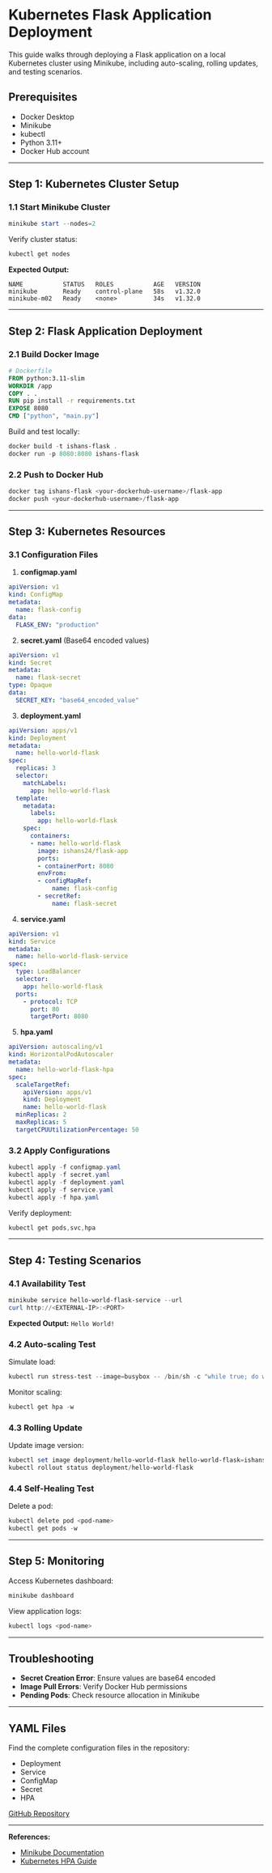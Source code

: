 # Kubernetes Flask Application Deployment

This guide walks through deploying a Flask application on a local Kubernetes cluster using Minikube, including auto-scaling, rolling updates, and testing scenarios.

## Prerequisites
- Docker Desktop
- Minikube
- kubectl
- Python 3.11+
- Docker Hub account

---

## Step 1: Kubernetes Cluster Setup

### 1.1 Start Minikube Cluster
```powershell
minikube start --nodes=2
```

Verify cluster status:
```powershell
kubectl get nodes
```
**Expected Output:**
```
NAME           STATUS   ROLES           AGE   VERSION
minikube       Ready    control-plane   58s   v1.32.0
minikube-m02   Ready    <none>          34s   v1.32.0
```

---

## Step 2: Flask Application Deployment

### 2.1 Build Docker Image
```dockerfile
# Dockerfile
FROM python:3.11-slim
WORKDIR /app
COPY . .
RUN pip install -r requirements.txt
EXPOSE 8080
CMD ["python", "main.py"]
```

Build and test locally:
```powershell
docker build -t ishans-flask .
docker run -p 8080:8080 ishans-flask
```

### 2.2 Push to Docker Hub
```powershell
docker tag ishans-flask <your-dockerhub-username>/flask-app
docker push <your-dockerhub-username>/flask-app
```

---

## Step 3: Kubernetes Resources

### 3.1 Configuration Files

1. **configmap.yaml**
```yaml
apiVersion: v1
kind: ConfigMap
metadata:
  name: flask-config
data:
  FLASK_ENV: "production"
```

2. **secret.yaml** (Base64 encoded values)
```yaml
apiVersion: v1
kind: Secret
metadata:
  name: flask-secret
type: Opaque
data:
  SECRET_KEY: "base64_encoded_value"
```

3. **deployment.yaml**
```yaml
apiVersion: apps/v1
kind: Deployment
metadata:
  name: hello-world-flask
spec:
  replicas: 3
  selector:
    matchLabels:
      app: hello-world-flask
  template:
    metadata:
      labels:
        app: hello-world-flask
    spec:
      containers:
      - name: hello-world-flask
        image: ishans24/flask-app
        ports:
        - containerPort: 8080
        envFrom:
        - configMapRef:
            name: flask-config
        - secretRef:
            name: flask-secret
```

4. **service.yaml**
```yaml
apiVersion: v1
kind: Service
metadata:
  name: hello-world-flask-service
spec:
  type: LoadBalancer
  selector:
    app: hello-world-flask
  ports:
    - protocol: TCP
      port: 80
      targetPort: 8080
```

5. **hpa.yaml**
```yaml
apiVersion: autoscaling/v1
kind: HorizontalPodAutoscaler
metadata:
  name: hello-world-flask-hpa
spec:
  scaleTargetRef:
    apiVersion: apps/v1
    kind: Deployment
    name: hello-world-flask
  minReplicas: 2
  maxReplicas: 5
  targetCPUUtilizationPercentage: 50
```

### 3.2 Apply Configurations
```powershell
kubectl apply -f configmap.yaml
kubectl apply -f secret.yaml
kubectl apply -f deployment.yaml
kubectl apply -f service.yaml
kubectl apply -f hpa.yaml
```

Verify deployment:
```powershell
kubectl get pods,svc,hpa
```

---

## Step 4: Testing Scenarios

### 4.1 Availability Test
```powershell
minikube service hello-world-flask-service --url
curl http://<EXTERNAL-IP>:<PORT>
```
**Expected Output:** `Hello World!`

### 4.2 Auto-scaling Test
Simulate load:
```powershell
kubectl run stress-test --image=busybox -- /bin/sh -c "while true; do wget -q -O- http://hello-world-flask-service; done"
```
Monitor scaling:
```powershell
kubectl get hpa -w
```

### 4.3 Rolling Update
Update image version:
```powershell
kubectl set image deployment/hello-world-flask hello-world-flask=ishans24/flask-app:v2
kubectl rollout status deployment/hello-world-flask
```

### 4.4 Self-Healing Test
Delete a pod:
```powershell
kubectl delete pod <pod-name>
kubectl get pods -w
```

---

## Step 5: Monitoring
Access Kubernetes dashboard:
```powershell
minikube dashboard
```

View application logs:
```powershell
kubectl logs <pod-name>
```

---

## Troubleshooting
- **Secret Creation Error**: Ensure values are base64 encoded
- **Image Pull Errors**: Verify Docker Hub permissions
- **Pending Pods**: Check resource allocation in Minikube

---

## YAML Files
Find the complete configuration files in the repository:
- Deployment
- Service
- ConfigMap
- Secret
- HPA

[GitHub Repository](https://github.com/ishans2404/flask-docker-kubernetes)

---

**References:**
- [Minikube Documentation](https://minikube.sigs.k8s.io/docs/)
- [Kubernetes HPA Guide](https://kubernetes.io/docs/tasks/run-application/horizontal-pod-autoscale/)